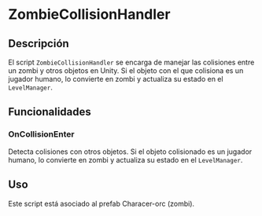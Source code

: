 # ZombieCollisionHandler

## Descripción
El script `ZombieCollisionHandler` se encarga de manejar las colisiones entre un zombi y otros objetos en Unity. Si el objeto con el que colisiona es un jugador humano, lo convierte en zombi y actualiza su estado en el `LevelManager`.

## Funcionalidades

### OnCollisionEnter
Detecta colisiones con otros objetos. Si el objeto colisionado es un jugador humano, lo convierte en zombi y actualiza su estado en el `LevelManager`.

## Uso
Este script está asociado al prefab Characer-orc (zombi).